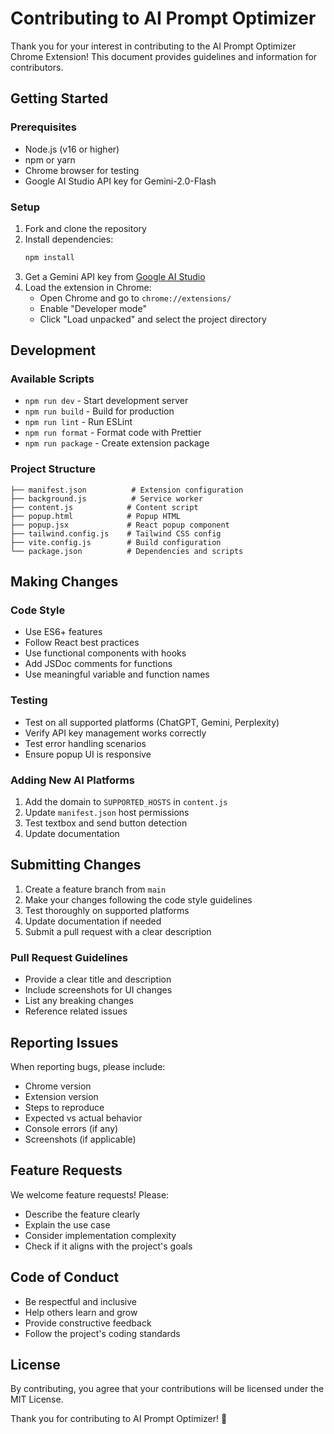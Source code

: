 # Contributing to AI Prompt Optimizer

Thank you for your interest in contributing to the AI Prompt Optimizer Chrome Extension! This document provides guidelines and information for contributors.

## Getting Started

### Prerequisites
- Node.js (v16 or higher)
- npm or yarn
- Chrome browser for testing
- Google AI Studio API key for Gemini-2.0-Flash

### Setup
1. Fork and clone the repository
2. Install dependencies:
   ```bash
   npm install
   ```
3. Get a Gemini API key from [Google AI Studio](https://aistudio.google.com/app/apikey)
4. Load the extension in Chrome:
   - Open Chrome and go to `chrome://extensions/`
   - Enable "Developer mode"
   - Click "Load unpacked" and select the project directory

## Development

### Available Scripts
- `npm run dev` - Start development server
- `npm run build` - Build for production
- `npm run lint` - Run ESLint
- `npm run format` - Format code with Prettier
- `npm run package` - Create extension package

### Project Structure
```
├── manifest.json          # Extension configuration
├── background.js          # Service worker
├── content.js            # Content script
├── popup.html            # Popup HTML
├── popup.jsx             # React popup component
├── tailwind.config.js    # Tailwind CSS config
├── vite.config.js        # Build configuration
└── package.json          # Dependencies and scripts
```

## Making Changes

### Code Style
- Use ES6+ features
- Follow React best practices
- Use functional components with hooks
- Add JSDoc comments for functions
- Use meaningful variable and function names

### Testing
- Test on all supported platforms (ChatGPT, Gemini, Perplexity)
- Verify API key management works correctly
- Test error handling scenarios
- Ensure popup UI is responsive

### Adding New AI Platforms
1. Add the domain to `SUPPORTED_HOSTS` in `content.js`
2. Update `manifest.json` host permissions
3. Test textbox and send button detection
4. Update documentation

## Submitting Changes

1. Create a feature branch from `main`
2. Make your changes following the code style guidelines
3. Test thoroughly on supported platforms
4. Update documentation if needed
5. Submit a pull request with a clear description

### Pull Request Guidelines
- Provide a clear title and description
- Include screenshots for UI changes
- List any breaking changes
- Reference related issues

## Reporting Issues

When reporting bugs, please include:
- Chrome version
- Extension version
- Steps to reproduce
- Expected vs actual behavior
- Console errors (if any)
- Screenshots (if applicable)

## Feature Requests

We welcome feature requests! Please:
- Describe the feature clearly
- Explain the use case
- Consider implementation complexity
- Check if it aligns with the project's goals

## Code of Conduct

- Be respectful and inclusive
- Help others learn and grow
- Provide constructive feedback
- Follow the project's coding standards

## License

By contributing, you agree that your contributions will be licensed under the MIT License.

Thank you for contributing to AI Prompt Optimizer! 🚀 